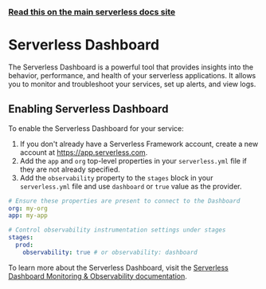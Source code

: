 <!--
title: Serverless Framework - Serverless Dashboard Observability
description: How to configure observability for your Serverless Framework services using the Serverless Dashboard.
short_title: Dashboard Observability
keywords: ['Serverless Framework', 'Observability', 'Monitoring', 'Serverless Dashboard']
-->

<!-- DOCS-SITE-LINK:START automatically generated  -->

### [Read this on the main serverless docs site](https://www.serverless.com/framework/docs/guides/observability/dashboard)

<!-- DOCS-SITE-LINK:END -->

# Serverless Dashboard

The Serverless Dashboard is a powerful tool that provides insights into the behavior, performance, and health of your serverless applications. It allows you to monitor and troubleshoot your services, set up alerts, and view logs.

## Enabling Serverless Dashboard

To enable the Serverless Dashboard for your service:

1. If you don't already have a Serverless Framework account, create a new account at https://app.serverless.com.
2. Add the `app` and `org` top-level properties in your `serverless.yml` file if they are not already specified.
3. Add the `observability` property to the `stages` block in your `serverless.yml` file and use `dashboard` or `true` value as the provider.

```yaml
# Ensure these properties are present to connect to the Dashboard
org: my-org
app: my-app

# Control observability instrumentation settings under stages
stages:
  prod:
    observability: true # or observability: dashboard
```

To learn more about the Serverless Dashboard, visit the [Serverless Dashboard Monitoring & Observability documentation](../dashboard/monitoring/README.md).
